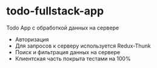 # todo-fullstack-app
Todo App с обработкой данных на сервере
- Авторизация
- Для запросов к серверу используется Redux-Thunk
- Поиск и фильтрация данных на сервере
- Клиентская часть покрыта тестами на 100%
